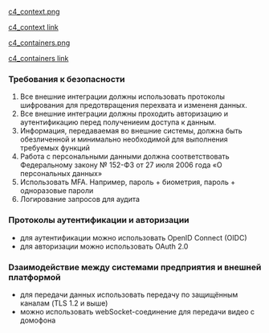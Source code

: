 

[c4_context.png](context.png)

[c4_context link](https://viewer.diagrams.net/?tags=%7B%7D&lightbox=1&highlight=0000ff&edit=_blank&layers=1&nav=1&title=context.drawio.xml#R%3Cmxfile%3E%3Cdiagram%20name%3D%22%D0%A1%D1%82%D1%80%D0%B0%D0%BD%D0%B8%D1%86%D0%B0%20%E2%80%94%201%22%20id%3D%2254fU0Owe1H6xpLhBYgH1%22%3E7Vxbd9o4EP41PCbHkq88goHuPuyenqZnd%2FtojILdGMu1nQT216%2Fulm1BSMM2aSpIHGs8GkmD9H2jSZSJG%2B%2F2H%2Bqkyv7AG1RMoLPZT9zFBELgwID8oJKDkEwB5JJtnW%2BErBPc5P8iWVVI7%2FMNanqKLcZFm1d9YYrLEqVtT5bUNX7sq93iot9qlWzRSHCTJsVY%2Bne%2BaTMujWDYyX9D%2BTaTLYNgyp%2FsEqksRtJkyQY%2FaiJ3OXHjGuOW3%2B32MSqo96RfeL3VkaeqYzUqW0MFvP5K%2FUE0iiRFGRk3qgcu8%2F5MdmKYH2tcLdADKnC1o%2FaEwudDJRRu8G37SNoi4ptD06KdVFmgJq3zqs1xecSUM1k4k%2FlqsgCTiN%2F77Oqx65LJAbtCJuE6%2FH7O5CtZi%2BkIgzOpQK6RZnYxMhWzKkToyraUZZfdu8IIjPvGl5qppew%2Fuc5Fc8IskB1WXQ211heiilLuHMLN8uZUZ1b9DpDrVFZZjLwHteEH2n18xLeRNKVueBPgiGd0m7A%2FqIHblev0KnPpLnL1R75V%2FVxpH6WvOQRomvCaz7giWROMYTNtAoOCTP35LWbTrGkPYtUG3%2B6xfHDVMEyZEQUQVPvuIbnbip%2FMyroT%2BGJpQF8%2BJMtqPaxAZLzlvniTPyiRz42xZUSM%2BQutrq4nu1CfMvbc0YJToxVWUlzgumdlAt2UvUx1%2Ff567%2FnH5IvhMKEGYIe63e3%2FKlz4u9vcfdt%2FdptP5RVQwKgArxsorPF9uUG0PiDmHrO8RTcVQTcieCT8Q2RZuyvEYzZR5kl6t2XVYjHSEpeIjj8vilgN3gVOAMjU5n7R5LfsReRJkW8pwKUE0lBNBXUq2ArQek1b4zuk1XQWvjOl%2FdihNllu8lZ0q0bkI0rWbEi0YoXzsmXA7NP54lxTp8YO%2B6bzJWZCkywcCwEtSQt9oUkW%2BiaTwND2UAYNQqNJQ9vOoJPkS84Nnc0ESz2gukV7TSRmxweEiWfrA1ERT%2BFUMO1hUH7siBt6QpbppC0pOhEEuVW2Oz4lN2JKyqJgWDM9m2e3iH0ekuIeSQyD%2FTlOZ2t1vjdU5COmVC%2B4MHkJgL6XAmDwUmDykvd8Lz0vCKE4PwOSPgbM5Wt84WiEPggtBsGDHhUosyvJRN6IiThj6vJFT%2BcFcRG1MJ2NLPOoJhy15U%2BGQQt3hRqpjA2GjpLhimXL98%2BW7ivRZRRH3jS4JF2GbhCSCWzp8nvp8jThPE2iP4AkLRtYNrBs8P%2BxgWfZwLLBZdhAJXB7ewXTVsFyheUKyxVPcMULOOAy1OC%2FEjWsVjF5janBYS9LDT8vNcA%2BNcAfRw1n5tqC18%2B1eQMnBSYv%2FQq5NnITaWq8IjcIpEQ1Eb9h3hw%2Ftbz5S%2B2xQrvHskR6Du3YjJvlBMsJvwQnRJYTLCdchhNs3s0yhmWM95Z9m9rsmyWIixLE62XfziGIDmY%2FoSKhi63J8uokws6%2Bgxg42gbszzeps1%2FwixkD3rI1bgAg8gm1V2LhUAQq0G17HIHOtSJW4Jm4fRTGTPD9PLDqpTTHYIXKzYweqyCldYHTu89ZXvYRimKNjiED7PEc%2BlbYIg9V0JrE9iovpJ0R9qxWArVQsWYdoMslT5NiDEfEkuyCx0wldasLvt7vqhsxKAJ5UiI0aEjdgTJrcbNFUh%2FXbYa3uEyKZSedo33e%2FkO1rz3givIXVp6SoIWXF3tpjhYOWuEjqnMyBArBXFaSNcnN%2BbL4RX%2FWmWKlg14aGjua4G7wfZ2iU7jE9Yj3tugkfrlckbrp2SmPmkHEA%2Bp1zYRPwtxHSi0dEvpOHwr9cABxfJSiVodyI0Oh94Qh7oaRIQaXaow%2FOYK%2BNMS2OKpw9PRRBoujT%2BGoH%2Bk4Cq4dhavvF0dDi6OXxVFjqmJw5G2wA9chUgfK2RibyQxpKHI8nTk4fkzRbvfffYIYnv7rmyOYT8ubpMkUeJoyA4MNvxO5q9A3gb4TuMA3pAJUrrjJEjatd%2FstPcp9nXrXFZve0JQnGPDEaLt%2FbBP%2FJvbrbGs%2BzFgcRffzN%2BXuIG175Rq25Y5pWx691W35VKV1nf6JZR4r8ggw1OTHDwn3Dkv7WpSqzjAPT%2FwO9%2FbHDg6PW4tsNDqAoNO%2Fo3rFaDSC9P32o1E9Fv1Z41BOROcEoq8Xh8JBHOqB74xDPe8JQ5eKQ0mx%2By8evHb3z1Dc5X8%3D%3C%2Fdiagram%3E%3C%2Fmxfile%3E)

[c4_containers.png](containers.png)

[c4_containers link](https://viewer.diagrams.net/?tags=%7B%7D&lightbox=1&highlight=0000ff&edit=_blank&layers=1&nav=1&title=containers.drawio.xml#R%3Cmxfile%3E%3Cdiagram%20name%3D%22%D0%A1%D1%82%D1%80%D0%B0%D0%BD%D0%B8%D1%86%D0%B0%20%E2%80%94%201%22%20id%3D%22AA9cZ-glA_Fp__WyKTjR%22%3E7V1Zc%2BM2tv41rpp5kIv78qg1M5100jfqqiRPKVpi25yWRQ3Fbrfn119ugA4WcYVISoKTOBZEgCAInPOd%2FUGfv%2F74KfIOLx%2FDrb970JTtjwd98aBpmmroyf%2FSlve8RTeNvOE5CrZ5k3pqWAf%2F84tGpWj9Fmz9I3FhHIa7ODiQjZtwv%2Fc3MdHmRVH4Rl72JdyRdz14zz7TsN54O7b1j2Abv%2BStjmaf2v%2FlB88v6M6q5ebfvHro4uJJji%2FeNnwDTfryQZ9HYRjnf73%2BmPu7dPHQuuT9Vme%2BxROL%2FH1cp8N%2BNTPiw6%2F7n37992f173%2B9%2FGoug4mqFA%2Fy3dt9Kx65mG78jtYgCr%2Ftt346jPqgz95egthfH7xN%2Bu1b8taTtpf4dVd8zU6rmOl3P4r9H6CpmOZPfvjqx9F7cknx7US3izUrNo1qooa30zuwlaLtBay%2FaRSNXvHen%2FHop6VJ%2FihWJ%2FsYPv0n3TnJpHfJQ70kO8SPqM1l%2FOq9otVZKA%2FuKv09Wz4kT%2Byo2e%2BsfaZkv7Wsxc3%2BdrLf02SQrDG%2FwAQdddSet%2BTDZoNo2cWulf2epr%2BnJprP5%2FdDMZ91%2BCV%2BS1Y7aV6%2FH2P%2FFV2y8I%2BbKDjEQbiH73XnPfk71GDtknWbfQn3MfHGrf9%2BC9EXk2N2JtMnUK3Dj9OXyV%2FPxf%2BzUZ5ODWaxYJqJvkyW%2FInukLTldyabt8F33GTmg2VPmwxmLkBfeB2aQlQ2WNOnVcuethhlE%2B7CiBjlQdM32Q%2Bvr0m%2BFmJ9eGtBP6ZWfZ4dcLQKCtD2KGdbZeZtvj5n3ebFs%2B7DvZ%2BuQLDbzfHj687cMZK9mq8MaP%2BS%2FSTt3i54TnfiJiEMfpQ2RJuC3ifEXp8d4yj86oOetm7ZybnSZ8kB9pbbIC6mFfnJS%2FKeskdKOx7CYB9nB9ZMd4zymC7rXMn%2BS3fMPGvktdlso5p%2BQiOQjbw22%2BQNqXLuTbdpnEbukJx7K9Qkk3%2BFEF5NpQivoZgM3dUMDt1VteZ0N%2FlYkF5JhiUZvjEy7EoyLMlwazKsU2RYZ%2BHvpchwTbkByWdjkhtMatlUXWXXzdB4YkOLdau7UOr4FmpiEuukm%2BwyuSpnmZwW0lXdZdLGt0yJME9uKJ0nhjq8c6g4l1spnVkYf%2Fvsr4uPYRS%2FhM%2Fh3tstT62z09KlpPp0zS9heCgW7D9%2BHL8XnMD7Fofkcvo%2FgvjPtHtCA%2FNPf4FvFj%2BKkbMP7%2BDDJz8KkgdPOU3Wdva1HMNv0cYve3DLyq%2BMvejZj8uuNAqlRroupS868ndeHHwndT0XeGUGu7nN2e%2FL9eeMl3De5i85PIRvgGHc6UYONt5uWnzxGmy3%2Bcsu5cx8JlW%2B1wrtWjHmA9ZpNSA5yqPiFK%2Bl9qoXo31K5w8uCb98OSYbgH4t%2BKbdlTyb6HWyfWJR%2FjwBVV6wT5YffeVvXvYJVnouKMTH9fr%2FfjkP%2FVMRQgUiil38ncsYMwN8tUC%2FE4Fklv02kfSiIpGGEnvM7Pe86KIp898%2FXr%2Bwkc7C8l5T6r5%2FOh7QvcDCX49EsrTSf4aRSFSzVCI5vnjZJt%2B874KEU0R6KgoUYoFZzW2fcv7yyxNqIBlOIxFG06fawi2WEokmWhORhpFhlKW9mC5YGYaRWcRLIqLlC5q4C8A5Oo2bFWN88oY1KOoBmCd7dU1hT%2FJyoneAn9KPf8HvTkNln97hJ4EYSnXqYijLEY2hsq7TKPLewQXFCWSZPcINmkJuTtdWqM2VD1kTB9TdbhyzWMq8FaAshEx3AVpyxmwQeseCryftFrhmxbI2ljsVPB3eCv%2Bd38QC2kyF1F2e5xYjBZyWKMCZEE5dJ3bORL0a%2BLkLknWapCjUOxxawFD%2F8fkx1UQfomD%2FPEtNzAlD0ZTlzjsmb3Dte9HmJWk6jZMBm8X73nsNNkcIHc%2Bg2GklBsW4Nj8vyccV2KBYQ5%2F8njGbG58OBRyfGThQ1KHDmHgKrpkXf1dja3jxLcBlRSLkVghZoOkUQtfGOnwCAAvR4Z%2FDv1KHfykdPo2pHWd8kNq9akjdAQVjT7JrQcGqSaFgm0TB1R1cq6IDbfpv3CGhn%2BU9GChP97gQlsfYUWL5frG8Kw7L6xqSXIu9Y10LlgdIugGAp5D5z2G8C%2FY5iM9BffJHjuvHAtJr4mvWw0Zlpqcx98J3xAcQnwoJ2O8WsBNUQwJ2Cdg7GfstlUQnVo%2BIvbl1Mvb3XnKEWxkpP4XH%2BDnyL2upzPiegnhKRrGFEX%2Bl4Ck3QfylcVMAJ9BKOYE0bt6vcVO1FJfUxFij08Row7h0XZ1NUjVFa2O6%2BXVpXL%2BuD4uENY3br0sT6del2chNbAhpvO6rMu%2F5iNVXeGrayI6YxR4xLq7Cp%2B7a1GRoZ4rxsdRRZPI78WLGfDLtYU8mcS5TQNLiaJ68o3XLeoCGDdcZqY%2B0Og7LhkHpdVEA9zkjgk7ZEJpej%2BIauCaHyt6WSUHC%2FI0UvZpMgx4of2HMQOJOmVOLjqZaYwVI4DpPgwwVxKwVpKbPRq5N4BLrBQq0nOFoTdwnD%2Fa0CWVAm1vS91uRFhfK6JOrNeYiHo7LvHAowNUxL1sU80oQkqOrInlXMTAp%2FaFz0AdjG9a%2BPlygjlMbberC0eY5Y7XuPrqagn%2FIADjDSb4FP9QeOUPkhW0U5CrCCQ%2FKLH5%2FrMcuTgqz9KbipOKSb2f8EBbRrX5PeocTis5d5QnVFH0UMDE9uiQSq8B9TAdTN88DP9FG%2F8I6swkjv6UHb6UDQKX1n4A0DkAsS9LRhLKwmA%2BEiWdGwjo4JnRbKcnBUek8gJ1wVHBHvYCf0mYkHQaEmYn0cjORdBiQDgNNsgNQDpDmaB0GEDsoJ9RjTJb0eP30%2Bkro8pDZkvJALTF0WWZLujM6nMiLVLYkTjqb0dHhGdBvZrS38LayAHxVSJBc05u3PbHlKUIxus5bXID5kZO6Bi9ekE%2BHuywmwBWMenj8DFAmcSXlvwfKb0jKLyl%2Fa8pvUkEhWn%2BUv65qcGC%2FkwfCut3JuI1sCGCoviwKtfWVBUG5AX2lVRYbxxo4cMI5fBSMFiYNdlxbo8a1Sse9tBlbHzQNzAhOwNgCUav2dVXkatW%2BpqMyUPf%2BdtyZTDArAHpnQCtiV%2BnVW2SzwMnf6kRe3JR%2FATrvQiyLuobSyyBngIdOlkV0XzLNjCHAw6C9tWm8AUE1DD2s5lAGEJWLmDKASJAcWp77RQYQ3XEAEW3nsceXHVEfxtVsJNENDaRD4U7P3aIb0K65ugAiXaTHl26aJC6bdARm%2FUGvAqfQOTMg4sBIH9tX62P5xkjup8j394fdtwolP3TdccDtl2B%2B2Qwu9WAlLkZQAjKbJb4mJKwlMIuszjyCTPh3z6DPkPlDpDFClDHConzKE6wxVjP04o9%2FFaSyDetqzJPWeikzmkI2ZIM72oAFqAxh74NJZQt1CwxCqggEcAtNqgikiqAe7bc4hccGVhEYA5eN0rqFo41F19CgCJUrWtfQymKnU95xJhkAzbFmlF7fNG6m7u7kZFJZVFrZHGAym9dg65D7Q5sCZU2YAqFyynhKz3kc8HQzKFprAIhY4O85uiUlxzrlTPhGbHqG0OQzLlXlQYxNb0LpfJFGqodgQmMQj6EOJBFV26tBEsemfuUkl7kK9SvaI0LKpFhUiLzR7QT1Xibl1YviG4myzGS1BG5nSp0JYFXCgy6h4hcnu1iCGyF%2F8gXM8KGAgiqIYzZjoFD9K4RhzqtWDDqxw3uVrEy1KztWScCx4Iuf3obiQGqW2%2BkK7FJdgdQsS81y%2B1Iy5mjjmyBDHrMjGsN3K1TJN89EFfBHCWujnOe4gvSCuGNnJmiMgAlK7bkAjigd7FieKbXnPP5mK9fA3%2Fxj7MW3lN1H7VwCqB0vxOG%2Bo%2BKIUni7X1blSuFNCm%2BisgQNJ7vVVIKjGY0jQtnumH97sKSnplbbCqKKtoK0C%2BWkYJdqlEVmCjNvmegIVSaiLoy%2FUCiHTF0BhmAFSK5Y1lfOy%2F2V4ZMU1zBn88XYbULoHAsxq1oq5ZLf0ayKzKjIKWIYI1GB2UeumqoDecl8axLySlWNOPxrSkdHqaqphWbtEaLZuy6lhthrNQhFcHUsrjjmtZZSM0V6s%2BmOdW3lm8xRJbi6WvERlTa8GvERZ9nsWXysVw9Oio%2BN6Zgwl8KEjhkKEhiR4OcIkR%2BpDpcka6OqSnetefuQw%2B9gVI0hWyZFthydQqZ1M%2BPZdMyPUTMzWVNCa1IBHLZVHsBBX68aRi%2BEuXaBOUmYmxFmgSXWDEs1iM3R0dcbUXyTHHViIPLfB6W%2B1zJr4pPZtLMjaBTBcasizFS1YwfV0JokkXQMmlTT6ohLJ5FEJeclcRRNHIXlIVIeVVclA2G6piFCw%2FSHWi2V%2B7L6Qq34QwfU2oEgIqZzNTK0atM2WEWrIIUaXd%2B7eY9%2B8KClSZJ3EZKHzrgYhaNL1d8WRPN6JHk3rPCvJmROT2JzRQFdvabsy0kPTkE7bGLqq%2FiuZdzu%2FqmhoKm90wxN9E7rZjCyri1MvnbmEE2xR4FODKqkhFmBNOzy65vijBaltbDTC84KQjmmQ28cNkYYYgaUd76Ji9AH77u3zjwzclf%2B331vU%2BHF32jG5yryUg%2BA06MDL34iwgt7F7HRzs6ZwGmFuYYKlpbuStJDvzcPpZyUnvVQkh760kO%2FffgZxrKjCz%2F7FIWHhf%2Fd34WHV38fsxwqr%2B%2B43oQHf5ZuXq%2BYS3LR9HDYJYLpif2cKQvZB0UFVIszavLa4klxbtJhd%2F6X%2BAyZYekyhxQ2pdbtp1QQeLjUpfS8BqFrkkeCpmQVhG%2FrHV9w3xNZ0hSKzBWUj6FUVvbD0r78p5KSIsqYrSWrOHkK4zh8xaOEUXIy6Bkljxbsnz9n0F05NSDamj7gJy9O6G46YAp9DA5dDWMvhnQVyFZRql7ZP%2B98IHDN9mGhB1pgd9VP3nab31fJHmwXviVIN3w7Fi2kpia3BB28PRJDktt8i44JjP%2FdL%2Fxos0uSORY9sP%2BpHy2%2F%2BznZz%2B70dAx332J%2FeuIpkjMI5AwTbCdCrIFX%2BQPneSZ4g2P1zBymm0wS1JRFkO7b8ET6G0gwH9dJMx5pS4%2FEz9%2FMVnOygByCZQ%2BcPILKVgXDlnVSWmAz%2BkOJAgYpnxNIzs3NYWQbsxi8UDCztRGw6KLSRe8XVHZJlSxfAGOoYe2CmZRh7lmGKU%2BIIWUYyakacCqd4lSqhir0jE6KkYxKHKOi1JiwxCHMW2iQBlAF5AFRQUebVM6ls4KpDs%2FX3Sm4GTeLVM1ecC1g6hGozNTA42FNZq0aSpLH3iePlZk8JI8VpiekOKyrcYTBYYMfkebyamyidn1HB%2BE20TMr38LsqCKunTGcEzzAsAGyvoy%2FMYDnU3KTlAZW2wqx1UxFN8ZQoPk8Tmwa1xpXUC4uFdRagPe6dn56JXxzk%2F0MwzdteLZYvlnCFbFSWTnDUSnGqDj6KovZZBmcpavmvIRlojwErz%2Bek6FfHjfG4yE7RRqPn7YN5x8FX7tUOP%2FEocpcqDh4CDI1havg7FlszEjgHJBA1onA6kxjp%2BWiB1dTiFMVQrnLISeq0iVkCBGGyQZc5krBHUFUJn34%2BAZxo9NdKIEOCp%2BYp%2Bg8SbVTVn0s9Un2c%2FvsR5Ps5y7Zjz1a7pNIPS%2BTox99Dzb%2BRGV5S6XC8mf%2FfbMLva91NJTnzUYnAo3ROZQKFgRBp81YUK%2FJTUYPXQmngI6vQEeNocw4f%2B%2B1U2apaGtPsXWpaJOKNkGKNpfOmTu%2BYqr2XQeN1K%2BBauuitXbnwpMsas%2Bg8BDByThUhVIDG2Q2jgsFU9rF01DlUacwWlIvlc4otp%2BbIfnhmALRBbwNn3neSE1TRBCEFGS0kZq166nQqbQcdK6by2ffzXDz9qkVZO4p424dby04pgTfMnnviJF4eWiMTN57v8l7aVxtOePD1QNn3RsWVyO0XANXW6JxdbdgbNsZ5L3hHFxpPgKY5DCLP2mWiGssmwBldBizcKVfSLjS3VLhiiONGYNIY4NknOtlT6Exh06MRKcFMat2Ap1JyexlJyAOSmYtx1LsiOVVYXnT0iRCJhJYxRSL%2BcHtICSH0Pa35ecP26e3ifL1v9OfPvzpPM2%2FTgZOIGl3yyDJoODVKk3Qk33jRXEWiZjurp13PAYb1LwKdhciLNwlHgtZoQyOrlFBVio6dCYr%2FMU6T1UyJ40%2F1qOhLmXniaEh58hNmS7MQgURhiiBcNEUNDX1TlTqFG7dVnilSiqA8ZjQaWrBKKbwXRpr6T6GT8EuDcLxDod%2FBL%2Bt8y063W%2BjMNj%2BE%2FXia%2B7m5LzxnPLHm5MKOwVErbQofgsDb%2FpYxGtXxklLeCv9m1PuOist4dIS3qDcFiMQ9xhzIh2kxNpoHiVfuGe%2BoEm%2BIPmCsHB%2FheQLqjVuxiA9AKQHgPQA6InTlPviSg%2BA%2B%2FUAYPmGMz7fWueufWuRJaVGRLxw8283HwCUa%2BV6rKJ23aW23JEtNacI6uISnrtjMDGU7zYhDrcWKiM1fiODt9kkRyb2UqDSk7alJIMTRMXds0%2BQqbVKclAU970FxCvVKe1AbpPEyFKdItUpUp0i1SlSnSI5TXNOU56nV6pTpDpl3OqUQb0b0d%2B5Wz72dOylPratiZba%2BU6CTJkAl46zFOQfP7Fob0S9Dydn5INwn0WF61dItMZRj93WTJIoVdXtm9DV1Rt30Fy3j32ICPSltV40bOKGydfInE0hZZhF3CHnBuZzdaHviDwIKcFuGuTm7VqO%2BIKhBGdWQ7tXduv2FI7GsFuVqRl8ht9exOFbOBlg5Po6uYGXSLSlhpszs6tM00jVRcXk0QRqYFzAhkr5D%2FNH2qTcr1xHFYPHYkj3Ekkw607i%2BrUPV6JYGDLLpVvupyGzXPasYu4vybKC0jn1kOayLmwxWGw9Jmt%2BDelLeEoEPvwwTPJtarQmJ0dKDPioHAjXne2MYuq%2Bc05SMfqdB69eupzwHRVNi%2BD1ObnvLki4xWqzCw5%2Fe1Eyz9Xej9%2FC6GtaD1NbrYLIf%2FN2u78V7W9Vc34k%2Fz0e0m86nyqDkkE1k9W88QoztjhRdZeT45RxNcupGvbo1tNm1hM9P7OuaYHetpIwj4GShEzEdnWo5eWwAIuzvLQmUeDyOje0vKppjW59XWZ9WfydCho6IzKsCDtlm1hhvgaLB%2B2fuAD7CZucJgVuTnF2sA%2FiwNvlvWnEnD5KJii6meQ21fl3vbqdRScWMRSWMLp97iyMFAfZWecCqJV69S9OO%2FQG9oZFER2dwzNVLq5XzMabo4VqqpHWSZn9Gw3TTPVUcpf6SqcSvxKo58HOHbj%2BJrOz4ANqCnkZ15FwAa6BCp35g9TC3LwWJpk2OOJSC3OzWhhNQTkKkRbGUFSGWg%2BrhdGUYYxHp9AX17YeCGu7q%2BOGfuztmlJb44Ms82MsCbniMRXM4XIG41IMGAAwaGuBKI4HxgjUjaIiAA9fh1%2Fit%2BRNJM3r92Psv55n55Lh3QHDE1iqpZF7ojN3DNcq4XKNPeVt3UpT5UtP%2Bd485TWFEnkMniljUIdHTRk2flSEuxrfnaNXbw7Vqc2GhVdm5ttLLMrtw3GpHVXX8GJTSYMtemsKcte0KBNFVbJJ%2Bnr0%2BaJedZrCsQIVCAYL6yoj1nf2noMDQGgE8%2Fih%2BMEG1VEp%2FRIJFX72vnz1KjHC1XjeYUonxPPOQe6V78T57HhoNXLQiUGNcDlPvIRVDcEHukg%2BdePRNUW4p7EQyWezC5KnnsTJk068w4EVRSoj1E4XZAj75zDeBfuHLKPo%2BhAF%2B%2BdZGMbn5ZcT3WqUGhRqGLmabcolTiHTgRq8MYvuelHWWCNFOUjWkKhYl8pl44is%2B6z8A9y4ojwz8Rz%2FvH6BUYZgtxckZQi2FCxFCZYW5Qxlckxp4wjAhkxu%2B9SCx%2FUUhd2JbbVkCGiWXbmCMQKuIGOnBbAIGTvNMhEZO80j%2BDbHrWZoReIwkdPYGidAkdheGq2vAMRy68BxrwOr21oYCXVGJtNJ9g7tflhi41aioFxloCFRaVgamuL8XD%2BcJegOs3yhi7sYIRd5OBv7vLn3Dp4wukZjIdKlHx9CJ%2FfMC4JgSgWp6etoMRUgsmOXJyGy%2FrXL61cCuoY08OZkTBp4pRzeKljN4XPFEeEyFWGY6zfwor8HMPAata0NaAcMjO90rRSvVV%2FvVGU1oe3CjTvYFR0YyGl3gpx1z0vh2EVZePPsrnkNtmkGLtwzdtP1b9NPJZx3vAZSRCmEGEgNnXQgLVa1o4GUEoNRvpOeqxZWhW4weL5OYECtQSUYvW0wKpMcjAo8Xkqdp1N0zOCgxgv51jcnd9NupT4lMZTEsB0xNCQxvAdiqNLJKfSxUsPjqxfFYny1cr3tB%2B%2B79wD8tZI%2FKl22pjrQWkJ9q0vqW5fFZVdPKq%2FG6agDaWxKMbmF5MtjM%2FvzMFqt3OSHJZpK9sOji9LDaGyaTZXOt6QqDocsj8LHKKOl57x3oBMONkRlVxamJuj1Ck102KEIGxrnxOBdjXatJ6yfscwtzxrYNPYpFqALLCHEsI%2BFGB%2BloZnI6JjFkHibyz1koKPkFm25habQSYZxEcBb4hZc4pg7DsD2BTGs5BOST9wSnyh3UpV8QvKJBnzC5el6%2BvKX4AvRw7hLCAphF%2BoOyxyY1aoQ4M9uBehIcV5HQbpRnKcygztRqI5pUrimwk2W6eG6Yp0W%2BKtaFJOAPgvm7Pfl%2BnOuXfxjDRgbFVvuTjl8%2FMT6DeSjSqWUq0xBV8ZF6fD2FqhqjiYC3Tqhp%2BmyjMMN7YBRSnoYenrOJaPE%2F8LUKP%2BLjgHqQiPQ%2BU%2BvScKLCa8XxQmZCN%2FSDbjzjsdgg5pXwQ7NfUj6LLx6Td0kr%2FxZc%2FLxF%2FRvvHSvi%2B7x2igb8qkTQNksXdMJytbRs0woZfvN2Gnen58%2F%2FPn5%2BNfq5X%2Bf1ptf4smgiPJEzP4C37QgbJQjrz1mSDlwBsR62wKdCTaTENDlnPAMDHOiondQfalTBBQV2lwZAT0GylF2droTjkmyZTXHIChH13J5XUhH8jFKTf3g8tSB5GO4TVd9%2Bf8%3D%3C%2Fdiagram%3E%3C%2Fmxfile%3E)

### Требования к безопасности
1. Все внешние интеграции должны использовать протоколы шифрования для предотвращения перехвата и измененя данных.
2. Все внешние интеграции должны проходить авторизацию и аутентификацию перед получениеим доступа к данным.
3. Информация, передаваемая во внешние системы, должна быть обезличенной и минимально необходимой для выполнения требуемых функций
4. Работа с персональными данными должна соответствовать Федеральному закону № 152-ФЗ от 27 июля 2006 года «О персональных данных»
5. Использовать MFA. Например, пароль + биометрия, пароль + одноразовые пароли
6. Логирование запросов для аудита

### Протоколы аутентификации и авторизации
- для аутентификации можно использовать OpenID Connect (OIDC)
- для авторизации можно использовать OAuth 2.0

### Dзаимодействие между системами предприятия и внешней платформой
- для передачи данных использовать передачу по защищённым каналам (TLS 1.2 и выше)
- можно использовать webSocket-соединение для передачи видео с домофона